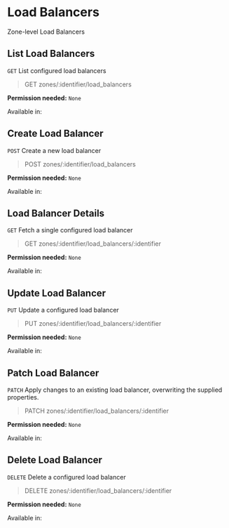 # Load Balancers

Zone-level Load Balancers

## List Load Balancers

`GET` List configured load balancers

> GET zones/:identifier/load_balancers

**Permission needed:** `None`

Available in:




## Create Load Balancer

`POST` Create a new load balancer

> POST zones/:identifier/load_balancers

**Permission needed:** `None`

Available in:




## Load Balancer Details

`GET` Fetch a single configured load balancer

> GET zones/:identifier/load_balancers/:identifier

**Permission needed:** `None`

Available in:




## Update Load Balancer

`PUT` Update a configured load balancer

> PUT zones/:identifier/load_balancers/:identifier

**Permission needed:** `None`

Available in:




## Patch Load Balancer

`PATCH` Apply changes to an existing load balancer, overwriting the supplied properties.

> PATCH zones/:identifier/load_balancers/:identifier

**Permission needed:** `None`

Available in:




## Delete Load Balancer

`DELETE` Delete a configured load balancer

> DELETE zones/:identifier/load_balancers/:identifier

**Permission needed:** `None`

Available in:



